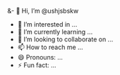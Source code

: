 &- 👋 Hi, I’m @ushjsbskw
- 👀 I’m interested in ...
- 🌱 I’m currently learning ...
- 💞️ I’m looking to collaborate on ...
- 📫 How to reach me ...
- 😄 Pronouns: ...
- ⚡ Fun fact: ...

<!---
ushjsbskw/ushjsbskw is a ✨ special ✨ repository because its `README.md` (this file) appears on your GitHub profile.
You can click the Preview link to take a look at your changes.
--->
